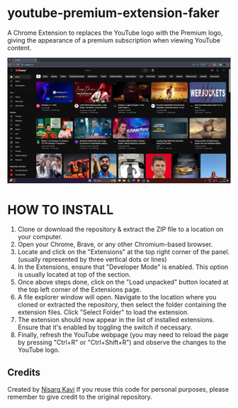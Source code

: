 # youtube-premium-extension-faker
A Chrome Extension to replaces the YouTube logo with the Premium logo, giving the appearance of a premium subscription when viewing YouTube content.

![Preview](preview.png)


# HOW TO INSTALL
1. Clone or download the repository & extract the ZIP file to a location on your computer.
2. Open your Chrome, Brave, or any other Chromium-based browser.
3. Locate and click on the "Extensions" at the top right corner of the panel. (usually represented by three vertical dots or lines)
4. In the Extensions, ensure that "Developer Mode" is enabled. This option is usually located at top of the section.
5. Once above steps done, click on the "Load unpacked" button located at the top left corner of the Extensions page.
6. A file explorer window will open. Navigate to the location where you cloned or extracted the repository, then select the folder containing the extension files. Click "Select Folder" to load the extension.
7. The extension should now appear in the list of installed extensions. Ensure that it's enabled by toggling the switch if necessary.
8. Finally, refresh the YouTube webpage (you may need to reload the page by pressing "Ctrl+R" or "Ctrl+Shift+R") and observe the changes to the YouTube logo.


## Credits
Created by <a href="https://nisargkavi.in">Nisarg Kavi</a>
If you reuse this code for personal purposes, please remember to give credit to the original repository.